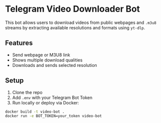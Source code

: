 # Telegram Video Downloader Bot

This bot allows users to download videos from public webpages and `.m3u8` streams by extracting available resolutions and formats using `yt-dlp`.

## Features

- Send webpage or M3U8 link
- Shows multiple download qualities
- Downloads and sends selected resolution

## Setup

1. Clone the repo
2. Add `.env` with your Telegram Bot Token
3. Run locally or deploy via Docker:

```bash
docker build -t video-bot .
docker run -e BOT_TOKEN=your_token video-bot
